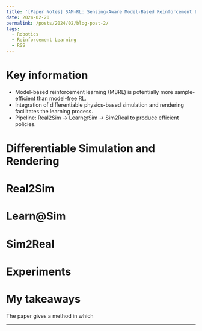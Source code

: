 ```yaml
---
title: '[Paper Notes] SAM-RL: Sensing-Aware Model-Based Reinforcement Learning via Differentiable Physics-Based Simulation and Rendering - RSS 2023'
date: 2024-02-20
permalink: /posts/2024/02/blog-post-2/
tags:
  - Robotics
  - Reinforcement Learning
  - RSS
---
```


Key information
===
- Model-based reinforcement learning (MBRL) is potentially more sample-efficient than model-free RL.
- Integration of differentiable physics-based simulation and rendering facilitates the learning process.
- Pipeline: Real2Sim -> Learn@Sim -> Sim2Real to produce efficient policies.

Differentiable Simulation and Rendering
===

Real2Sim
===

Learn@Sim
===

Sim2Real
===

Experiments
===

My takeaways
===
The paper gives a method in which 

------

